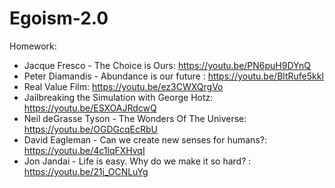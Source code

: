 # Egoism-2.0

Homework:
- Jacque Fresco - The Choice is Ours: https://youtu.be/PN6puH9DYnQ
- Peter Diamandis - Abundance is our future : https://youtu.be/BltRufe5kkI
- Real Value Film: https://youtu.be/ez3CWXQrgVo
- Jailbreaking the Simulation with George Hotz: https://youtu.be/ESXOAJRdcwQ
- Neil deGrasse Tyson - The Wonders Of The Universe: https://youtu.be/OGDGcqEcRbU
- David Eagleman - Can we create new senses for humans?: https://youtu.be/4c1lqFXHvqI
- Jon Jandai - Life is easy. Why do we make it so hard? : https://youtu.be/21j_OCNLuYg
